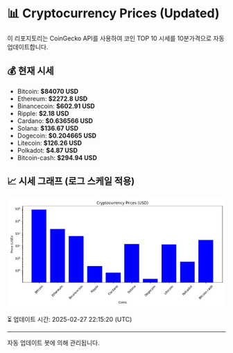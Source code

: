 
# 📊 Cryptocurrency Prices (Updated)

이 리포지토리는 CoinGecko API를 사용하여 코인 TOP 10 시세를 10분가격으로 자동 업데이트합니다.

## 💰 현재 시세
- Bitcoin: **$84070 USD**
- Ethereum: **$2272.8 USD**
- Binancecoin: **$602.91 USD**
- Ripple: **$2.18 USD**
- Cardano: **$0.636566 USD**
- Solana: **$136.67 USD**
- Dogecoin: **$0.204665 USD**
- Litecoin: **$126.26 USD**
- Polkadot: **$4.87 USD**
- Bitcoin-cash: **$294.94 USD**

## 📈 시세 그래프 (로그 스케일 적용)
![Crypto Prices](crypto_prices.png)

⏳ 업데이트 시간: 2025-02-27 22:15:20 (UTC)

---
자동 업데이트 봇에 의해 관리됩니다.
